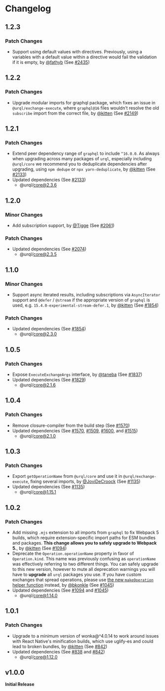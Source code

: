 # Changelog

## 1.2.3

### Patch Changes

- Support using default values with directives. Previously, using a variables with a default value within a directive would fail the validation if it is empty, by [@fathyb](https://github.com/fathyb) (See [#2435](https://github.com/FormidableLabs/urql/pull/2435))

## 1.2.2

### Patch Changes

- Upgrade modular imports for graphql package, which fixes an issue in `@urql/exchange-execute`, where `graphql@16` files wouldn't resolve the old `subscribe` import from the correct file, by [@kitten](https://github.com/kitten) (See [#2149](https://github.com/FormidableLabs/urql/pull/2149))

## 1.2.1

### Patch Changes

- Extend peer dependency range of `graphql` to include `^16.0.0`.
  As always when upgrading across many packages of `urql`, especially including `@urql/core` we recommend you to deduplicate dependencies after upgrading, using `npm dedupe` or `npx yarn-deduplicate`, by [@kitten](https://github.com/kitten) (See [#2133](https://github.com/FormidableLabs/urql/pull/2133))
- Updated dependencies (See [#2133](https://github.com/FormidableLabs/urql/pull/2133))
  - @urql/core@2.3.6

## 1.2.0

### Minor Changes

- Add subscription support, by [@Tigge](https://github.com/Tigge) (See [#2061](https://github.com/FormidableLabs/urql/pull/2061))

### Patch Changes

- Updated dependencies (See [#2074](https://github.com/FormidableLabs/urql/pull/2074))
  - @urql/core@2.3.5

## 1.1.0

### Minor Changes

- Support async iterated results, including subscriptions via `AsyncIterator` support and `@defer` / `@stream` if the appropriate version of `graphql` is used, e.g. `15.4.0-experimental-stream-defer.1`, by [@kitten](https://github.com/kitten) (See [#1854](https://github.com/FormidableLabs/urql/pull/1854))

### Patch Changes

- Updated dependencies (See [#1854](https://github.com/FormidableLabs/urql/pull/1854))
  - @urql/core@2.3.0

## 1.0.5

### Patch Changes

- Expose `ExecuteExchangeArgs` interface, by [@taneba](https://github.com/taneba) (See [#1837](https://github.com/FormidableLabs/urql/pull/1837))
- Updated dependencies (See [#1829](https://github.com/FormidableLabs/urql/pull/1829))
  - @urql/core@2.1.6

## 1.0.4

### Patch Changes

- Remove closure-compiler from the build step (See [#1570](https://github.com/FormidableLabs/urql/pull/1570))
- Updated dependencies (See [#1570](https://github.com/FormidableLabs/urql/pull/1570), [#1509](https://github.com/FormidableLabs/urql/pull/1509), [#1600](https://github.com/FormidableLabs/urql/pull/1600), and [#1515](https://github.com/FormidableLabs/urql/pull/1515))
  - @urql/core@2.1.0

## 1.0.3

### Patch Changes

- Export `getOperationName` from `@urql/core` and use it in `@urql/exchange-execute`, fixing several imports, by [@JoviDeCroock](https://github.com/JoviDeCroock) (See [#1135](https://github.com/FormidableLabs/urql/pull/1135))
- Updated dependencies (See [#1135](https://github.com/FormidableLabs/urql/pull/1135))
  - @urql/core@1.15.1

## 1.0.2

### Patch Changes

- Add missing `.mjs` extension to all imports from `graphql` to fix Webpack 5 builds, which require extension-specific import paths for ESM bundles and packages. **This change allows you to safely upgrade to Webpack 5.**, by [@kitten](https://github.com/kitten) (See [#1094](https://github.com/FormidableLabs/urql/pull/1094))
- Deprecate the `Operation.operationName` property in favor of `Operation.kind`. This name was
  previously confusing as `operationName` was effectively referring to two different things. You can
  safely upgrade to this new version, however to mute all deprecation warnings you will have to
  **upgrade** all `urql` packages you use. If you have custom exchanges that spread operations, please
  use [the new `makeOperation` helper
  function](https://formidable.com/open-source/urql/docs/api/core/#makeoperation) instead, by [@bkonkle](https://github.com/bkonkle) (See [#1045](https://github.com/FormidableLabs/urql/pull/1045))
- Updated dependencies (See [#1094](https://github.com/FormidableLabs/urql/pull/1094) and [#1045](https://github.com/FormidableLabs/urql/pull/1045))
  - @urql/core@1.14.0

## 1.0.1

### Patch Changes

- Upgrade to a minimum version of wonka@^4.0.14 to work around issues with React Native's minification builds, which use uglify-es and could lead to broken bundles, by [@kitten](https://github.com/kitten) (See [#842](https://github.com/FormidableLabs/urql/pull/842))
- Updated dependencies (See [#838](https://github.com/FormidableLabs/urql/pull/838) and [#842](https://github.com/FormidableLabs/urql/pull/842))
  - @urql/core@1.12.0

## v1.0.0

**Initial Release**
